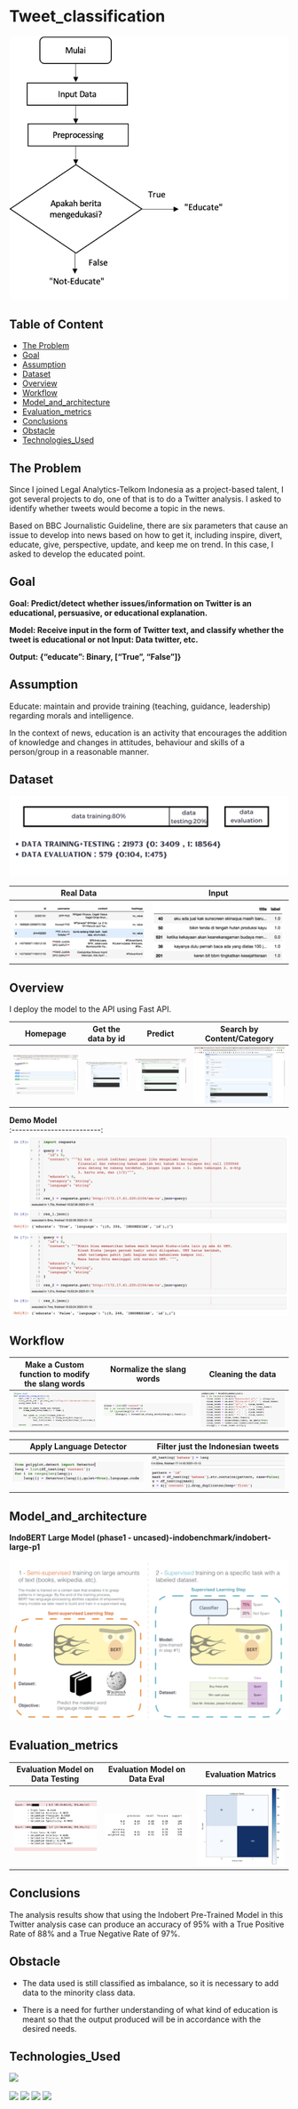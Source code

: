 # Tweet_classification

<p align="center">
  <img src="https://github.com/docum5/Tweet_classification/blob/main/portfojan2023/workflowtweet.png?raw=true" />
</p>

## Table of Content
  * [The Problem](#the-problem)
  * [Goal](#goal)
  * [Assumption](#assumption)
  * [Dataset](#dataset)
  * [Overview](#overview)
  * [Workflow](#workflow)
  * [Model_and_architecture](#model_and_architecture)
  * [Evaluation_metrics](#evaluation_metrics)
  * [Conclusions](#conclusions)
  * [Obstacle](#obstacle)
  * [Technologies_Used](#technologies_used)


## The Problem
Since I joined Legal Analytics-Telkom Indonesia as a project-based talent, I got several projects to do, one of that is to do a Twitter analysis. I asked to identify whether tweets would become a topic in the news. 

Based on BBC Journalistic Guideline, there are six parameters that cause an issue to develop into news based on how to get it, including inspire, divert, educate, give, perspective, update, and keep me on trend. In this case, I asked to develop the educated point.

## Goal

**Goal: Predict/detect whether issues/information on Twitter is an educational, persuasive, or educational explanation.** 

**Model: Receive input in the form of Twitter text, and classify whether the tweet is educational or not
Input: Data twitter, etc.**

**Output: {“educate”: Binary, [“True”, “False”]}**
  
## Assumption

Educate: maintain and provide training (teaching, guidance, leadership) regarding morals and intelligence.

In the context of news, education is an activity that encourages the addition of knowledge and changes in attitudes, behaviour and skills of a person/group in a reasonable manner.

## Dataset
<p align="center">
  <img src="https://github.com/docum5/Tweet_classification/blob/main/portfojan2023/Screenshot%202023-01-11%20at%2012.21.03.png?raw=true" />
</p>

Real Data          |  Input 
:-------------------------:|:-------------------------:
![](https://github.com/docum5/Tweet_classification/blob/main/portfojan2023/datatweet1.png?raw=true)   | ![](https://github.com/docum5/Tweet_classification/blob/main/portfojan2023/datatweet2.png?raw=true) 




## Overview
I deploy the model to the API using Fast API.


Homepage          | Get the data by id| Predict  | Search by Content/Category
:-------------------------:|:-------------------------:|:-------------------------:|:-------------------------:
![](https://github.com/docum5/Tweet_classification/blob/main/portfojan2023/Screenshot%202023-01-11%20at%2017.19.07.png?raw=true)   | ![](https://github.com/docum5/Tweet_classification/blob/main/portfojan2023/Screenshot%202023-01-11%20at%2017.19.33.png?raw=true) | ![](https://github.com/docum5/Tweet_classification/blob/main/portfojan2023/Screenshot%202023-01-11%20at%2017.20.16.png?raw=true)| ![](https://github.com/docum5/Tweet_classification/blob/main/portfojan2023/Screenshot%202023-01-11%20at%2017.19.53.png?raw=true) 

**Demo Model**         
:-------------------------:
![](https://github.com/docum5/Tweet_classification/blob/main/portfojan2023/Screenshot%202023-01-13%20at%2010.53.44.png?raw=true) 



## Workflow
Make a Custom function to modify the slang words          | Normalize the slang words| Cleaning the data 
:-------------------------:|:-------------------------:|:-------------------------:
![](https://github.com/docum5/Tweet_classification/blob/main/portfojan2023/workflow1.png?raw=true)   | ![](https://github.com/docum5/Tweet_classification/blob/main/portfojan2023/workflow2.png?raw=true) | ![](https://github.com/docum5/Tweet_classification/blob/main/portfojan2023/workflow3.png?raw=true)

Apply Language Detector           | Filter just the Indonesian tweets  
:-------------------------:|:-------------------------:
![](https://github.com/docum5/Tweet_classification/blob/main/portfojan2023/workflow4.png?raw=true)   | ![](https://github.com/docum5/Tweet_classification/blob/main/portfojan2023/workflow5.png?raw=true) 



## Model_and_architecture
**IndoBERT Large Model (phase1 - uncased)-indobenchmark/indobert-large-p1**

<p align="center">
  <img src="https://github.com/docum5/Tweet_classification/blob/main/portfojan2023/model.png?raw=true" />
</p>



## Evaluation_metrics

Evaluation Model on Data Testing         | Evaluation Model on Data Eval | Evaluation Matrics
:-------------------------:|:-------------------------:|:-------------------------:
![](https://github.com/docum5/Tweet_classification/blob/main/portfojan2023/eval1tweet.png?raw=true)   | ![](https://github.com/docum5/Tweet_classification/blob/main/portfojan2023/eval2twitter.png?raw=true) | ![](https://github.com/docum5/Tweet_classification/blob/main/portfojan2023/eval3tweet.png?raw=true) 

## Conclusions

The analysis results show that using the Indobert Pre-Trained Model in this Twitter analysis case can produce an accuracy of 95% with a True Positive Rate of 88% and a True Negative Rate of 97%.

## Obstacle

* The data used is still classified as imbalance, so it is necessary to add data to the minority class data.

* There is a need for further understanding of what kind of education is meant so that the output produced will be in accordance with the desired needs.

## Technologies_Used


![](https://forthebadge.com/images/badges/made-with-python.svg)

[<img target="_blank" src="https://d3.harvard.edu/platform-digit/wp-content/uploads/sites/2/2022/04/demo-huggingface_optimized-370x200.png" width=170>](https://huggingface.co/) [<img target="_blank" src="https://upload.wikimedia.org/wikipedia/commons/thumb/c/c6/PyTorch_logo_black.svg/2560px-PyTorch_logo_black.svg.png" width=280>](https://pytorch.org/) [<img target="_blank" src="https://upload.wikimedia.org/wikipedia/commons/thumb/f/f4/Elasticsearch_logo.svg/1280px-Elasticsearch_logo.svg.png" width=200>](https://www.elastic.co/) [<img target="_blank" src="https://i.imgur.com/p0Nufjn.jpg" width=100>](https://fastapi.tiangolo.com/)

